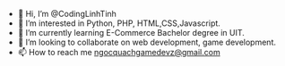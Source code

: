 - 👋 Hi, I’m @CodingLinhTinh
- 👀 I’m interested in Python, PHP, HTML,CSS,Javascript.
- 🌱 I’m currently learning E-Commerce Bachelor degree in UIT.
- 💞️ I’m looking to collaborate on web development, game development. 
- 📫 How to reach me ngocquachgamedevz@gmail.com

<!---
CodingLinhTinh/CodingLinhTinh is a ✨ special ✨ repository because its `README.md` (this file) appears on your GitHub profile.
You can click the Preview link to take a look at your changes.
--->
